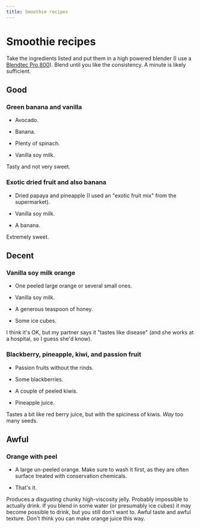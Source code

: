 ```yaml
---
title: Smoothie recipes
---
```


# Smoothie recipes

Take the ingredients listed and put them in a high powered blender (I
use a [Blendtec Pro
800](https://www.blendtec.com/products/professional-800)).  Blend
until you like the consistency.  A minute is likely sufficient.

## Good

### Green banana and vanilla

* Avocado.

* Banana.

* Plenty of spinach.

* Vanilla soy milk.

Tasty and not very sweet.

### Exotic dried fruit and also banana

* Dried papaya and pineapple (I used an "exotic fruit mix" from the supermarket).

* Vanilla soy milk.

* A banana.

Extremely sweet.

## Decent

### Vanilla soy milk orange

* One peeled large orange or several small ones.

* Vanilla soy milk.

* A generous teaspoon of honey.

* Some ice cubes.

I think it's OK, but my partner says it "tastes like disease" (and she
works at a hospital, so I guess she'd know).

### Blackberry, pineapple, kiwi, and passion fruit

* Passion fruits without the rinds.

* Some blackberries.

* A couple of peeled kiwis.

* Pineapple juice.

Tastes a bit like red berry juice, but with the spiciness of kiwis.
*Way* too many seeds.

## Awful

### Orange with peel

* A large un-peeled orange.  Make sure to wash it first, as they are
  often surface treated with conservation chemicals.

* That's it.

Produces a disgusting chunky high-viscosity jelly.  Probably
impossible to actually drink.  If you blend in some water (or
presumably ice cubes) it may become possible to drink, but you still
don't want to.  Awful taste and awful texture.  Don't think you can
make orange juice this way.
